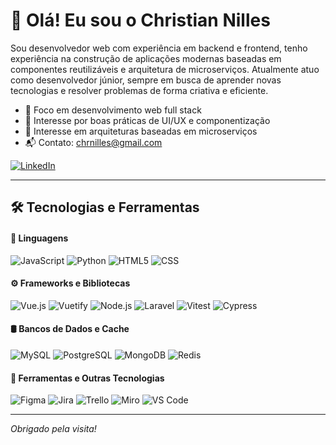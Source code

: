 # 👋 Olá! Eu sou o Christian Nilles

Sou desenvolvedor web com experiência em backend e frontend, tenho experiência na construção de aplicações modernas baseadas em componentes reutilizáveis e arquitetura de microserviços. Atualmente atuo como desenvolvedor júnior, sempre em busca de aprender novas tecnologias e resolver problemas de forma criativa e eficiente.

- 🎯 Foco em desenvolvimento web full stack
- 🤖 Interesse por boas práticas de UI/UX e componentização
- 🧱 Interesse em arquiteturas baseadas em microserviços
- 📬 Contato: chrnilles@gmail.com

[![LinkedIn](https://img.shields.io/badge/LinkedIn-0077B5?style=for-the-badge&logo=linkedin&logoColor=white)](https://www.linkedin.com/in/christian-nilles-7424991b5/)

---

## 🛠️ Tecnologias e Ferramentas

#### 📌 Linguagens
<div style="display: inline_block">
  <img alt="JavaScript" src="https://img.shields.io/badge/JavaScript-F7DF1E?logo=javascript&logoColor=000" />
  <img alt="Python" src="https://img.shields.io/badge/Python-3776AB?logo=python&logoColor=fff" />
  <img alt="HTML5" src="https://img.shields.io/badge/HTML-%23E34F26.svg?logo=html5&logoColor=white" />
  <img alt="CSS" src="https://img.shields.io/badge/CSS-1572B6?logo=css3&logoColor=fff" />
</div>

#### ⚙️ Frameworks e Bibliotecas
<div style="display: inline_block">
  <img alt="Vue.js" src="https://img.shields.io/badge/Vue.js-4FC08D?logo=vuedotjs&logoColor=fff" />
  <img alt="Vuetify" src="https://img.shields.io/badge/Vuetify-1867C0?logo=vuetify&logoColor=fff" />
  <img alt="Node.js" src="https://img.shields.io/badge/Node.js-6DA55F?logo=node.js&logoColor=white" />
  <img alt="Laravel" src="https://img.shields.io/badge/Laravel-%23FF2D20.svg?logo=laravel&logoColor=white" />
  <img alt="Vitest" src="https://img.shields.io/badge/Vitest-6E9F18?logo=vitest&logoColor=fff" />
  <img alt="Cypress" src="https://img.shields.io/badge/Cypress-69D3A7?logo=cypress&logoColor=fff" />
</div>

#### 🛢️ Bancos de Dados e Cache
<div style="display: inline_block">
  <img alt="MySQL" src="https://img.shields.io/badge/MySQL-4479A1?logo=mysql&logoColor=fff" />
  <img alt="PostgreSQL" src="https://img.shields.io/badge/Postgres-%23316192.svg?logo=postgresql&logoColor=white" />
  <img alt="MongoDB" src="https://img.shields.io/badge/MongoDB-%234ea94b.svg?logo=mongodb&logoColor=white" />
  <img alt="Redis" src="https://img.shields.io/badge/Redis-%23DD0031.svg?logo=redis&logoColor=white" />
</div>

#### 🧰 Ferramentas e Outras Tecnologias
<div style="display: inline_block">
  <img alt="Figma" src="https://img.shields.io/badge/Figma-F24E1E?logo=figma&logoColor=white" />
  <img alt="Jira" src="https://img.shields.io/badge/Jira-0052CC?logo=jira&logoColor=fff" />
  <img alt="Trello" src="https://img.shields.io/badge/Trello-0052CC?logo=trello&logoColor=fff" />
  <img alt="Miro" src="https://img.shields.io/badge/Miro-050038?logo=miro&logoColor=fff" />
  <img alt="VS Code" src="https://custom-icon-badges.demolab.com/badge/Visual%20Studio%20Code-0078d7.svg?logo=vsc&logoColor=white" />
</div>


---

_Obrigado pela visita!_
